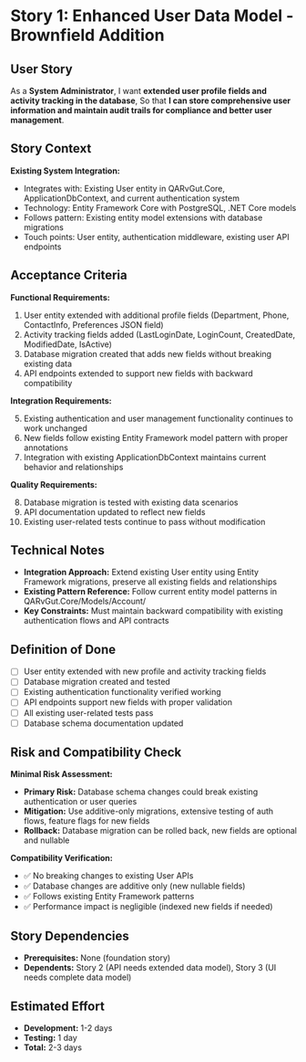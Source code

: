 # Story 1: Enhanced User Data Model - Brownfield Addition

## User Story

As a **System Administrator**,
I want **extended user profile fields and activity tracking in the database**,
So that **I can store comprehensive user information and maintain audit trails for compliance and better user management**.

## Story Context

**Existing System Integration:**

- Integrates with: Existing User entity in QARvGut.Core, ApplicationDbContext, and current authentication system
- Technology: Entity Framework Core with PostgreSQL, .NET Core models
- Follows pattern: Existing entity model extensions with database migrations
- Touch points: User entity, authentication middleware, existing user API endpoints

## Acceptance Criteria

**Functional Requirements:**

1. User entity extended with additional profile fields (Department, Phone, ContactInfo, Preferences JSON field)
2. Activity tracking fields added (LastLoginDate, LoginCount, CreatedDate, ModifiedDate, IsActive)
3. Database migration created that adds new fields without breaking existing data
4. API endpoints extended to support new fields with backward compatibility

**Integration Requirements:**

5. Existing authentication and user management functionality continues to work unchanged
6. New fields follow existing Entity Framework model pattern with proper annotations
7. Integration with existing ApplicationDbContext maintains current behavior and relationships

**Quality Requirements:**

8. Database migration is tested with existing data scenarios
9. API documentation updated to reflect new fields
10. Existing user-related tests continue to pass without modification

## Technical Notes

- **Integration Approach:** Extend existing User entity using Entity Framework migrations, preserve all existing fields and relationships
- **Existing Pattern Reference:** Follow current entity model patterns in QARvGut.Core/Models/Account/
- **Key Constraints:** Must maintain backward compatibility with existing authentication flows and API contracts

## Definition of Done

- [ ] User entity extended with new profile and activity tracking fields
- [ ] Database migration created and tested
- [ ] Existing authentication functionality verified working
- [ ] API endpoints support new fields with proper validation
- [ ] All existing user-related tests pass
- [ ] Database schema documentation updated

## Risk and Compatibility Check

**Minimal Risk Assessment:**

- **Primary Risk:** Database schema changes could break existing authentication or user queries
- **Mitigation:** Use additive-only migrations, extensive testing of auth flows, feature flags for new fields
- **Rollback:** Database migration can be rolled back, new fields are optional and nullable

**Compatibility Verification:**

- ✅ No breaking changes to existing User APIs
- ✅ Database changes are additive only (new nullable fields)
- ✅ Follows existing Entity Framework patterns
- ✅ Performance impact is negligible (indexed new fields if needed)

## Story Dependencies

- **Prerequisites:** None (foundation story)
- **Dependents:** Story 2 (API needs extended data model), Story 3 (UI needs complete data model)

## Estimated Effort

- **Development:** 1-2 days
- **Testing:** 1 day
- **Total:** 2-3 days
